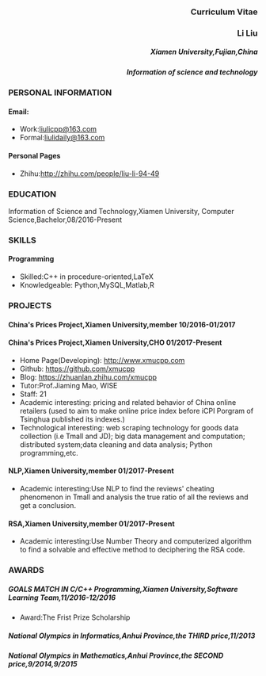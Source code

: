
### <div align=right>Curriculum Vitae 
### <div align=right>Li Liu
##### <div align=right> Xiamen University,Fujian,China
#####  <div align=right> Information of science and technology </div></div></div>
### PERSONAL INFORMATION
#### Email:
- Work:liulicpp@163.com 
- Formal:liulidaily@163.com

#### Personal Pages
- Zhihu:http://zhihu.com/people/liu-li-94-49

### EDUCATION
Information of Science and Technology,Xiamen University, Computer Science,Bachelor,08/2016-Present

### SKILLS

#### Programming

- Skilled:C++ in procedure-oriented,LaTeX
- Knowledgeable: Python,MySQL,Matlab,R

### PROJECTS

#### China's Prices Project,Xiamen University,member 10/2016-01/2017

#### China's Prices Project,Xiamen University,CHO 01/2017-Present

- Home Page(Developing): http://www.xmucpp.com
- Github: https://github.com/xmucpp
- Blog: https://zhuanlan.zhihu.com/xmucpp
- Tutor:Prof.Jiaming Mao, WISE
- Staff: 21
- Academic interesting: pricing and related behavior of China online retailers (used to aim to make online price index before iCPI Porgram of Tsinghua published its indexes.)
- Technological interesting: web scraping technology for goods data collection (i.e Tmall and JD); big data management and computation; distributed system;data cleaning and data analysis; Python programming,etc.

#### NLP,Xiamen University,member 01/2017-Present
- Academic interesting:Use NLP to find the reviews' cheating phenomenon in Tmall and analysis the true ratio of all the reviews and get a conclusion.

#### RSA,Xiamen University,member 01/2017-Present
- Academic interesting:Use Number Theory and computerized algorithm to find a solvable  and effective method to deciphering the RSA code.

### AWARDS

##### GOALS MATCH IN C/C++ Programming,Xiamen University,Software Learning Team,11/2016-12/2016

- Award:The Frist Prize Scholarship

##### National Olympics in Informatics,Anhui Province,the THIRD price,11/2013

##### National Olympics in Mathematics,Anhui Province,the SECOND price,9/2014,9/2015
